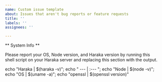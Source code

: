```yaml
---
name: Custom issue template
about: Issues that aren't bug reports or feature requests
title: ''
labels: ''
assignees: ''

---
```


** System Info **

Please report your OS, Node version, and Haraka version by running this shell script on your Haraka server and replacing this section with the output.

echo "Haraka | $(haraka -v)"; echo " --- | :--- "; echo "Node | $(node -v)"; echo "OS | $(uname -a)"; echo "openssl | $(openssl version)"
